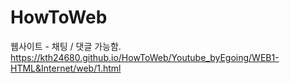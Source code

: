 # HowToWeb

웹사이트 - 채팅 / 댓글 가능함.
https://kth24680.github.io/HowToWeb/Youtube_byEgoing/WEB1-HTML&Internet/web/1.html
